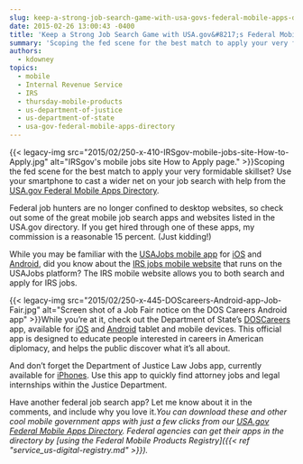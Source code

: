 ```yaml
---
slug: keep-a-strong-job-search-game-with-usa-govs-federal-mobile-apps-directory
date: 2015-02-26 13:00:43 -0400
title: 'Keep a Strong Job Search Game with USA.gov&#8217;s Federal Mobile Apps Directory'
summary: 'Scoping the fed scene for the best match to apply your very formidable skillset? Use your smartphone to cast a wider net on your job search with help from the USA.gov Federal Mobile Apps Directory. Federal job hunters are no longer confined to desktop websites, so check'
authors:
  - kdowney
topics:
  - mobile
  - Internal Revenue Service
  - IRS
  - thursday-mobile-products
  - us-department-of-justice
  - us-department-of-state
  - usa-gov-federal-mobile-apps-directory
---
```


{{< legacy-img src="2015/02/250-x-410-IRSgov-mobile-jobs-site-How-to-Apply.jpg" alt="IRSgov's mobile jobs site How to Apply page." >}}Scoping the fed scene for the best match to apply your very formidable skillset? Use your smartphone to cast a wider net on your job search with help from the [USA.gov Federal Mobile Apps Directory](http://www.usa.gov/mobileapps.shtml).

Federal job hunters are no longer confined to desktop websites, so check out some of the great mobile job search apps and websites listed in the USA.gov directory. If you get hired through one of these apps, my commission is a reasonable 15 percent. (Just kidding!)

While you may be familiar with the [USAJobs mobile app](https://help.usajobs.gov/index.php/Mobile_Apps) for [iOS](https://itunes.apple.com/us/app/iusajobs/id386297670?mt=8_) and [Android](https://play.google.com/store/apps/details?id=gov.iusajobs.dev.android&feature=search_result#?t=W10), did you know about the [IRS jobs mobile website](http://m.jobs.irs.gov/) that runs on the USAJobs platform? The IRS mobile website allows you to both search and apply for IRS jobs.

{{< legacy-img src="2015/02/250-x-445-DOScareers-Android-app-Job-Fair.jpg" alt="Screen shot of a Job Fair notice on the DOS Careers Android app" >}}While you’re at it, check out the Department of State’s [DOSCareers](http://careers.state.gov/apps) app, available for [iOS](https://itunes.apple.com/us/app/doscareers/id580287301?mt=8) and [Android](https://play.google.com/store/apps/details?id=com.metrostarsystems.fsc.android) tablet and mobile devices. This official app is designed to educate people interested in careers in American diplomacy, and helps the public discover what it’s all about.

And don’t forget the Department of Justice Law Jobs app, currently available for [iPhones](https://itunes.apple.com/us/app/doj-law-jobs/id905071111?mt=8). Use this app to quickly find attorney jobs and legal internships within the Justice Department.

Have another federal job search app? Let me know about it in the comments, and include why you love it._You can download these and other cool mobile government apps with just a few clicks from our [USA.gov Federal Mobile Apps Directory](http://www.usa.gov/mobileapps.shtml). Federal agencies can get their apps in the directory by [using the Federal Mobile Products Registry]({{< ref "service_us-digital-registry.md" >}})._